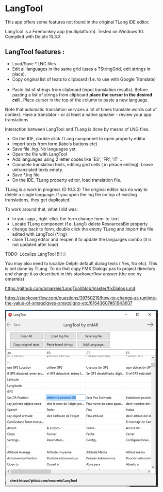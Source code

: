 # LangTool
This app offers some features not found in the original TLang IDE editor.

LangTool is a Firemonkey app (multiplatform). Tested on Windows 10.
Compiled with Delphi 10.3.3

## LangTool  features :
* Load/Save *.LNG files 
* Edit all languages in the same grid (uses a TStringGrid, edit strings in place).
* Copy original list of texts to clipboard (f.e. to use with Google Translate) .
* Paste list of strings from clipboard (input translation results). 
  Before pasting a list of strings from clipboard **place the cursor in the desired cell** .
  Place cursor in the top of the column to paste a new language.
  
Note that automatic translation services a lot of times translate words out of context.
Have a translator - or at least a native speaker - review your app translations.

Interaction between LangTool and TLang is done by means of LNG files.

* On the IDE, double click TLang component to open property editor
* Import texts from form (labels buttons etc)
* Save file *.lng*. No languages yet.
* Open the file with LangTool
* Add languages using 2 letter codes like 'ES', 'FR', 'IT' .. 
* Complete translation texts, editing grid cells ( in plkace editing). 
Leave untranslated texts empty. 
* Save *.lng file
* On the IDE, TLang property editor, load translation file.

TLang is a work in progress (D 10.3.3)  The original editor has no way 
to delete a single language. If you open the lng file 
on top of existing translations, they get duplicated.

To work around that, what I did was:

* In your app , right-click the form change form-to-text 
* Locate TLang component (f.e. Lang1) delete ResourcesBin property 
* change back to form, double click the empty TLang and import the file edited with LangTool (*.lng)
* close TLang editor and reopen it to update the languages combo (it is not updated after load)


TODO: Localize LangTool !!!!   :)

You may also need to localize Delphi default dialog texts ( Yes, No etc). This is not done by TLang.
To do that copy FMX.Dialogs.pas to project directory and change it 
as described in this stackoverflow answer (the one by omarreis)

https://github.com/omarreis/LangTool/blob/master/fixDialogs.md

https://stackoverflow.com/questions/39750219/how-to-change-at-runtime-the-value-of-smsgdlgyes-smsgdlgno-etc/61643607#61643607

![LangTool screen screenshot](LangToolShot.png)
